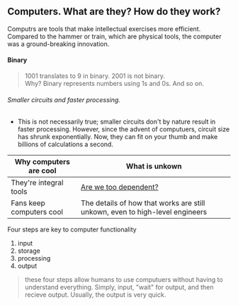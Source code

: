 ## Computers.  What are they? How do they work?  

Computrs are tools that make intellectual exercises more efficient.  Compared to the hammer or train, which are physical tools, the computer was a ground-breaking innovation. 

#### Binary 

>   1001 translates to 9 in binary. 
    2001 is not binary.  
    Why?  Binary represents numbers using 1s and 0s.  And so on. 

###### Smaller circuits and faster processing. 

- This is not necessarily true; smaller circuits don't by nature result in faster processing.  However, since the advent of computuers, circuit size has shrunk exponentially.  Now, they can fit on your thumb and make billions of calculations a second.  

Why computers are cool |  What is unkown
------------ | ------------- 
They're integral tools | [Are we too dependent?](https://qyackulic.github.io/ned_ludd/)
Fans keep computers cool | The details of how that works are still unkown, even to high-level engineers

Four steps are key to computer functionality
1. input 
1. storage
1. processing
1. output
> these four steps allow humans to use computuers without having to        understand everything.  Simply, input, "wait" for output, and then recieve output.  Usually, the output is very quick.  


